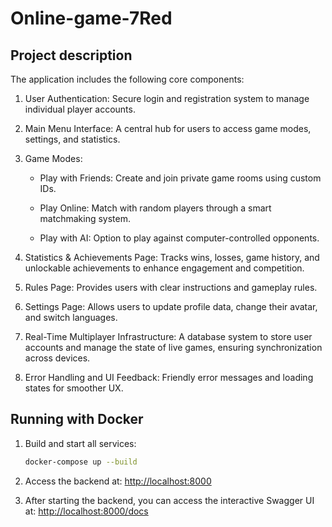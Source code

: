 # Online-game-7Red
## Project description

The application includes the following core components:

1) User Authentication: Secure login and registration system to manage individual player accounts.

2) Main Menu Interface: A central hub for users to access game modes, settings, and statistics.

3) Game Modes:

    - Play with Friends: Create and join private game rooms using custom IDs.

    - Play Online: Match with random players through a smart matchmaking system.

    - Play with AI: Option to play against computer-controlled opponents.

4) Statistics & Achievements Page: Tracks wins, losses, game history, and unlockable achievements to enhance engagement and competition.

5) Rules Page: Provides users with clear instructions and gameplay rules.

6) Settings Page: Allows users to update profile data, change their avatar, and switch languages.

7) Real-Time Multiplayer Infrastructure: A database system to store user accounts and manage the state of live games, ensuring synchronization across devices.

8) Error Handling and UI Feedback: Friendly error messages and loading states for smoother UX.

## Running with Docker

1. Build and start all services:
   ```sh
   docker-compose up --build
   ```

2. Access the backend at:
 [http://localhost:8000](http://localhost:8000)

3. After starting the backend, you can access the interactive Swagger UI at: [http://localhost:8000/docs](http://localhost:8000/docs)
